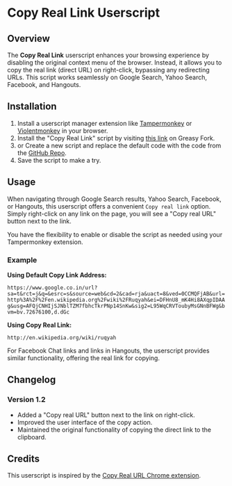 # Copy Real Link Userscript

## Overview

The **Copy Real Link** userscript enhances your browsing experience by disabling the original context menu of the browser. Instead, it allows you to copy the real link (direct URL) on right-click, bypassing any redirecting URLs. This script works seamlessly on Google Search, Yahoo Search, Facebook, and Hangouts.

## Installation

1. Install a userscript manager extension like [Tampermonkey](https://www.tampermonkey.net/) or [Violentmonkey](https://violentmonkey.github.io/) in your browser.
2. Install the "Copy Real Link" script by visiting [this link](https://greasyfork.org/en/scripts/482987-copy-real-link) on Greasy Fork.
3. or Create a new script and replace the default code with the code from the [GitHub Repo](https://github.com/almahmudbd/copy-real-url/raw/main/copy-real-link.user.js).
4. Save the script to make a try.

## Usage

When navigating through Google Search results, Yahoo Search, Facebook, or Hangouts, this userscript offers a convenient `Copy real link` option. Simply right-click on any link on the page, you will see a "Copy real URL" button next to the link.

You have the flexibility to enable or disable the script as needed using your Tampermonkey extension.

### Example

**Using Default Copy Link Address:**

``https://www.google.co.in/url?sa=t&rct=j&q=&esrc=s&source=web&cd=2&cad=rja&uact=8&ved=0CCMQFjAB&url=http%3A%2F%2Fen.wikipedia.org%2Fwiki%2FRuqyah&ei=DFHnU8_mK4Hi8AXqpIDAAg&usg=AFQjCNHIjSJNblTZM7fbhcTkrPNp14SnKw&sig2=L95WqCRVToubyMsGNnBFWg&bvm=bv.72676100,d.dGc``

**Using Copy Real Link:**

``http://en.wikipedia.org/wiki/ruqyah``

For Facebook Chat links and links in Hangouts, the userscript provides similar functionality, offering the real link for copying.

## Changelog

### Version 1.2
- Added a "Copy real URL" button next to the link on right-click.
- Improved the user interface of the copy action.
- Maintained the original functionality of copying the direct link to the clipboard.

## Credits

This userscript is inspired by the [Copy Real URL Chrome extension](https://chromewebstore.google.com/detail/copy-real-url/opelelcojgjgddbfhlolihhdmjodmjdf?hl=en-GB).
